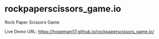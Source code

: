 # rockpaperscissors_game.io

Rock Paper Scissors Game

Live Demo URL: https://hopemani17.github.io/rockpaperscissors_game.io/
